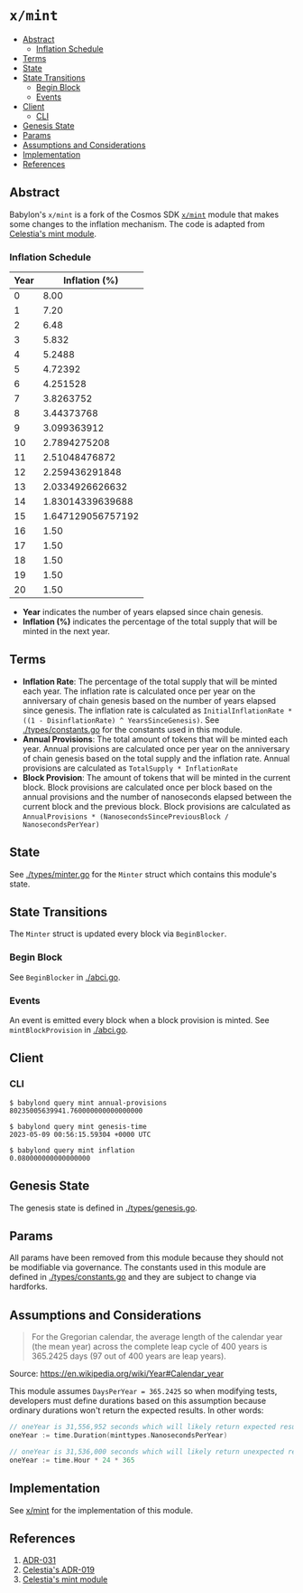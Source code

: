 # `x/mint`

- [Abstract](#abstract)
  - [Inflation Schedule](#inflation-schedule)
- [Terms](#terms)
- [State](#state)
- [State Transitions](#state-transitions)
  - [Begin Block](#begin-block)
  - [Events](#events)
- [Client](#client)
  - [CLI](#cli)
- [Genesis State](#genesis-state)
- [Params](#params)
- [Assumptions and Considerations](#assumptions-and-considerations)
- [Implementation](#implementation)
- [References](#references)

## Abstract

Babylon's `x/mint` is a fork of the Cosmos SDK
[`x/mint`](https://github.com/cosmos/cosmos-sdk/tree/main/x/mint) module that
makes some changes to the inflation mechanism. The code is adapted from
[Celestia's mint
module](https://github.com/celestiaorg/celestia-app/tree/main/x/mint).

### Inflation Schedule

| Year | Inflation (%)     |
| ---- | ----------------- |
| 0    | 8.00              |
| 1    | 7.20              |
| 2    | 6.48              |
| 3    | 5.832             |
| 4    | 5.2488            |
| 5    | 4.72392           |
| 6    | 4.251528          |
| 7    | 3.8263752         |
| 8    | 3.44373768        |
| 9    | 3.099363912       |
| 10   | 2.7894275208      |
| 11   | 2.51048476872     |
| 12   | 2.259436291848    |
| 13   | 2.0334926626632   |
| 14   | 1.83014339639688  |
| 15   | 1.647129056757192 |
| 16   | 1.50              |
| 17   | 1.50              |
| 18   | 1.50              |
| 19   | 1.50              |
| 20   | 1.50              |

- **Year** indicates the number of years elapsed since chain genesis.
- **Inflation (%)** indicates the percentage of the total supply that will be
  minted in the next year.

## Terms

- **Inflation Rate**: The percentage of the total supply that will be minted
  each year. The inflation rate is calculated once per year on the anniversary
  of chain genesis based on the number of years elapsed since genesis. The
  inflation rate is calculated as `InitialInflationRate * ((1 -
  DisinflationRate) ^ YearsSinceGenesis)`. See
  [./types/constants.go](./types/constants.go) for the constants used in this
  module.
- **Annual Provisions**: The total amount of tokens that will be minted each
  year. Annual provisions are calculated once per year on the anniversary of
  chain genesis based on the total supply and the inflation rate. Annual
  provisions are calculated as `TotalSupply * InflationRate`
- **Block Provision**: The amount of tokens that will be minted in the current
  block. Block provisions are calculated once per block based on the annual
  provisions and the number of nanoseconds elapsed between the current block and
  the previous block. Block provisions are calculated as `AnnualProvisions *
  (NanosecondsSincePreviousBlock / NanosecondsPerYear)`

## State

See [./types/minter.go](./types/minter.go) for the `Minter` struct which
contains this module's state.

## State Transitions

The `Minter` struct is updated every block via `BeginBlocker`.

### Begin Block

See `BeginBlocker` in [./abci.go](./abci.go).

### Events

An event is emitted every block when a block provision is minted. See
`mintBlockProvision` in [./abci.go](./abci.go).

## Client

### CLI

```shell
$ babylond query mint annual-provisions
80235005639941.760000000000000000
```

```shell
$ babylond query mint genesis-time
2023-05-09 00:56:15.59304 +0000 UTC
```

```shell
$ babylond query mint inflation
0.080000000000000000
```

## Genesis State

The genesis state is defined in [./types/genesis.go](./types/genesis.go).

## Params

All params have been removed from this module because they should not be
modifiable via governance. The constants used in this module are defined in
[./types/constants.go](./types/constants.go) and they are subject to change via
hardforks.

## Assumptions and Considerations

> For the Gregorian calendar, the average length of the calendar year (the mean
> year) across the complete leap cycle of 400 years is 365.2425 days (97 out of
> 400 years are leap years).

Source: <https://en.wikipedia.org/wiki/Year#Calendar_year>

This module assumes `DaysPerYear = 365.2425` so when modifying tests, developers
must define durations based on this assumption because ordinary durations won't
return the expected results. In other words:

```go
// oneYear is 31,556,952 seconds which will likely return expected results in tests
oneYear := time.Duration(minttypes.NanosecondsPerYear)

// oneYear is 31,536,000 seconds which will likely return unexpected results in tests
oneYear := time.Hour * 24 * 365
```

## Implementation

See [x/mint](../../x/mint) for the implementation of this module.

## References

1. [ADR-031](https://github.com/babylonlabs-io/pm/blob/main/adr/adr-031-mint-module.md)
2. [Celestia's
   ADR-019](https://github.com/celestiaorg/celestia-app/tree/main/docs/architecture/adr-019-strict-inflation-schedule.md)
3. [Celestia's mint
   module](https://github.com/celestiaorg/celestia-app/tree/main/x/mint)
